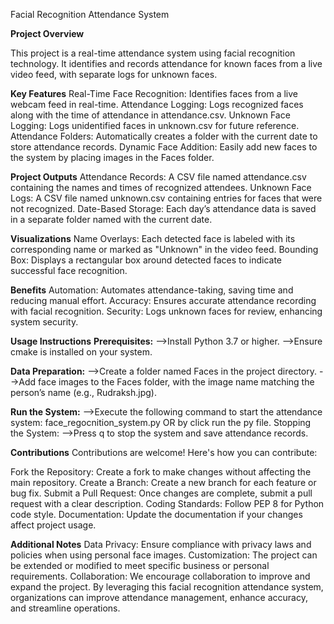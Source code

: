 Facial Recognition Attendance System

****Project Overview****

This project is a real-time attendance system using facial recognition technology. It identifies and records attendance for known faces from a live video feed, with separate logs for unknown faces.

****Key Features****
Real-Time Face Recognition: Identifies faces from a live webcam feed in real-time.
Attendance Logging: Logs recognized faces along with the time of attendance in attendance.csv.
Unknown Face Logging: Logs unidentified faces in unknown.csv for future reference.
Attendance Folders: Automatically creates a folder with the current date to store attendance records.
Dynamic Face Addition: Easily add new faces to the system by placing images in the Faces folder.

****Project Outputs****
Attendance Records: A CSV file named attendance.csv containing the names and times of recognized attendees.
Unknown Face Logs: A CSV file named unknown.csv containing entries for faces that were not recognized.
Date-Based Storage: Each day’s attendance data is saved in a separate folder named with the current date.

****Visualizations****
Name Overlays: Each detected face is labeled with its corresponding name or marked as "Unknown" in the video feed.
Bounding Box: Displays a rectangular box around detected faces to indicate successful face recognition.

****Benefits****
Automation: Automates attendance-taking, saving time and reducing manual effort.
Accuracy: Ensures accurate attendance recording with facial recognition.
Security: Logs unknown faces for review, enhancing system security.

****Usage Instructions****
**Prerequisites:**
-->Install Python 3.7 or higher.
-->Ensure cmake is installed on your system.

**Data Preparation:**
-->Create a folder named Faces in the project directory.
-->Add face images to the Faces folder, with the image name matching the person’s name (e.g., Rudraksh.jpg).

**Run the System:**
-->Execute the following command to start the attendance system: face_regocnition_system.py OR by click run the py file.
Stopping the System:
-->Press q to stop the system and save attendance records.

****Contributions****
Contributions are welcome! Here's how you can contribute:

Fork the Repository: Create a fork to make changes without affecting the main repository.
Create a Branch: Create a new branch for each feature or bug fix.
Submit a Pull Request: Once changes are complete, submit a pull request with a clear description.
Coding Standards: Follow PEP 8 for Python code style.
Documentation: Update the documentation if your changes affect project usage.

****Additional Notes****
Data Privacy: Ensure compliance with privacy laws and policies when using personal face images.
Customization: The project can be extended or modified to meet specific business or personal requirements.
Collaboration: We encourage collaboration to improve and expand the project.
By leveraging this facial recognition attendance system, organizations can improve attendance management, enhance accuracy, and streamline operations.

